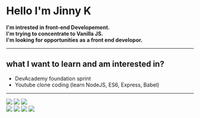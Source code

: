 # Hello I'm Jinny K

**I'm intrested in front-end Developement.<br>
I'm trying to concentrate to Vanilla JS.<br>
I'm looking for opportunities as a front end developor.**<br>

---

## what I want to learn and am interested in? 
- DevAcademy foundation sprint <br>
- Youtube clone coding (learn NodeJS, ES6, Express, Babel)

---

<div>
<img src="https://img.shields.io/badge/JavaScript-yellow?style=for-the-badge&logo=JavaScript&logoColor=white">
<img src="https://img.shields.io/badge/CSS-blue?style=for-the-badge&logo=CSS3&logoColor=white">
<img src="https://img.shields.io/badge/HTML5-red?style=for-the-badge&logo=HTML5&logoColor=white">
</div>
<div>
<a href="https://www.linkedin.com/in/jinhee-kim-b336aa183/" target="_blank"><img src="https://img.shields.io/badge/-LinkedIn-blue?style=flat-square&logo=Linkedin&logoColor=white&link=https://www.linkedin.com/in/jinhee-kim-b336aa183/"></a>
<a href="https://twitter.com/jinnyk015/" target="_blank"><img src="https://img.shields.io/badge/-Twitter-7a68cc?style=flat-square&logo=Twitter&logoColor=white&link=https://twitter.com/jinnyk015/"></a>
<a href="https://vedaforest@gmail.com" target="_blank"><img src="https://img.shields.io/badge/Gmail-red?style=flat-square&logo=Gmail&logoColor=white&link=https://vedaforest@gmail.com"></a>
<a href="https://jinnyk.medium.com/" target="_blank"><img src="https://img.shields.io/badge/Study Blog-FF9D00?style=flat-square&logo=Medium&logoColor=white&link=https://jinnyk.medium.com/"></a>
</div>
